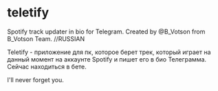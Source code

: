 # teletify
Spotify track updater in bio for Telegram. Created by @B_Votson from B_Votson Team.
//RUSSIAN

Teletify - приложение для пк, которое берет трек, который играет на данный момент на аккаунте Spotify и пишет его в био Телеграмма. Сейчас находиться в бете.






I'll never forget you.
